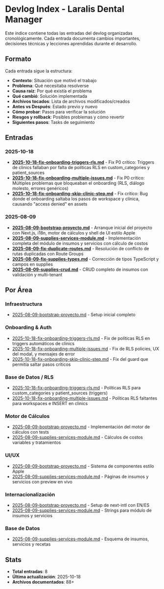 # Devlog Index - Laralis Dental Manager

Este índice contiene todas las entradas del devlog organizadas cronológicamente. Cada entrada documenta cambios importantes, decisiones técnicas y lecciones aprendidas durante el desarrollo.

## Formato

Cada entrada sigue la estructura:
- **Contexto**: Situación que motivó el trabajo
- **Problema**: Qué necesitaba resolverse
- **Causa raíz**: Por qué existía el problema
- **Qué cambió**: Solución implementada
- **Archivos tocados**: Lista de archivos modificados/creados
- **Antes vs Después**: Estado previo y nuevo
- **Cómo probar**: Pasos para verificar la solución
- **Riesgos y rollback**: Posibles problemas y cómo revertir
- **Siguientes pasos**: Tasks de seguimiento

## Entradas

### 2025-10-18

- **[2025-10-18-fix-onboarding-triggers-rls.md](2025-10-18-fix-onboarding-triggers-rls.md)** - Fix P0 crítico: Triggers de clinics fallaban por falta de políticas RLS en custom_categories y patient_sources
- **[2025-10-18-fix-onboarding-multiple-issues.md](2025-10-18-fix-onboarding-multiple-issues.md)** - Fix P0 crítico: Múltiples problemas que bloqueaban el onboarding (RLS, diálogo molesto, errores genéricos)
- **[2025-10-18-fix-onboarding-skip-clinic-step.md](2025-10-18-fix-onboarding-skip-clinic-step.md)** - Fix crítico: Bug donde el onboarding saltaba los pasos de workspace y clínica, causando "access denied" en assets

### 2025-08-09

- **[2025-08-09-bootstrap-proyecto.md](2025-08-09-bootstrap-proyecto.md)** - Arranque inicial del proyecto con Next.js, i18n, motor de cálculos y shell de UI estilo Apple
- **[2025-08-09-supplies-services-module.md](2025-08-09-supplies-services-module.md)** - Implementación completa del módulo de insumos y servicios con cálculo de costos
- **[2025-08-09-fix-duplicate-routes.md](2025-08-09-fix-duplicate-routes.md)** - Resolución de conflicto de rutas duplicadas con Route Groups
- **[2025-08-09-fix-supplies-types.md](2025-08-09-fix-supplies-types.md)** - Corrección de tipos TypeScript y campos en supplies
- **[2025-08-09-supplies-crud.md](2025-08-09-supplies-crud.md)** - CRUD completo de insumos con validación y multi-tenant

## Por Área

### Infraestructura
- [2025-08-09-bootstrap-proyecto.md](2025-08-09-bootstrap-proyecto.md) - Setup inicial completo

### Onboarding & Auth
- [2025-10-18-fix-onboarding-triggers-rls.md](2025-10-18-fix-onboarding-triggers-rls.md) - Fix de políticas RLS en triggers automáticos de clinics
- [2025-10-18-fix-onboarding-multiple-issues.md](2025-10-18-fix-onboarding-multiple-issues.md) - Fix de RLS policies, UX del modal, y mensajes de error
- [2025-10-18-fix-onboarding-skip-clinic-step.md](2025-10-18-fix-onboarding-skip-clinic-step.md) - Fix del guard que permitía saltar pasos críticos

### Base de Datos / RLS
- [2025-10-18-fix-onboarding-triggers-rls.md](2025-10-18-fix-onboarding-triggers-rls.md) - Políticas RLS para custom_categories y patient_sources (triggers)
- [2025-10-18-fix-onboarding-multiple-issues.md](2025-10-18-fix-onboarding-multiple-issues.md) - Políticas RLS faltantes para workspaces e INSERT en clinics

### Motor de Cálculos
- [2025-08-09-bootstrap-proyecto.md](2025-08-09-bootstrap-proyecto.md) - Implementación del motor de cálculos con tests
- [2025-08-09-supplies-services-module.md](2025-08-09-supplies-services-module.md) - Cálculos de costos variables y tratamientos

### UI/UX
- [2025-08-09-bootstrap-proyecto.md](2025-08-09-bootstrap-proyecto.md) - Sistema de componentes estilo Apple
- [2025-08-09-supplies-services-module.md](2025-08-09-supplies-services-module.md) - Páginas de insumos y servicios con preview en vivo

### Internacionalización
- [2025-08-09-bootstrap-proyecto.md](2025-08-09-bootstrap-proyecto.md) - Setup de next-intl con EN/ES
- [2025-08-09-supplies-services-module.md](2025-08-09-supplies-services-module.md) - Strings para módulo de insumos y servicios

### Base de Datos
- [2025-08-09-supplies-services-module.md](2025-08-09-supplies-services-module.md) - Esquema de insumos, servicios y recetas

## Stats

- **Total entradas**: 8
- **Última actualización**: 2025-10-18
- **Archivos documentados**: 88+